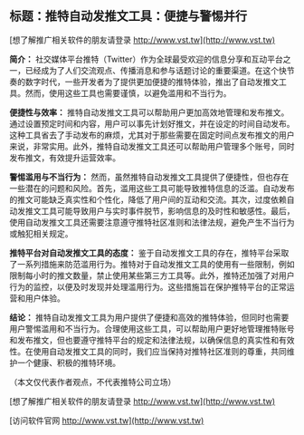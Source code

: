 ## **标题：推特自动发推文工具：便捷与警惕并行**

[想了解推广相关软件的朋友请登录 http://www.vst.tw](http://www.vst.tw)

**简介：**
社交媒体平台推特（Twitter）作为全球最受欢迎的信息分享和互动平台之一，已经成为了人们交流观点、传播消息和参与话题讨论的重要渠道。在这个快节奏的数字时代，一些开发者为了提供更加便捷的推特体验，推出了自动发推文工具。然而，使用这些工具也需要谨慎，以避免滥用和不当行为。

**便捷性与效率：**
推特自动发推文工具可以帮助用户更加高效地管理和发布推文。通过设置预定时间和内容，用户可以事先计划好推文，并在设定的时间自动发布。这种工具省去了手动发布的麻烦，尤其对于那些需要在固定时间点发布推文的用户来说，非常实用。此外，推特自动发推文工具还可以帮助用户管理多个账号，同时发布推文，有效提升运营效率。

**警惕滥用与不当行为：**
然而，虽然推特自动发推文工具提供了便捷性，但也存在一些潜在的问题和风险。首先，滥用这些工具可能导致推特信息的泛滥。自动发布的推文可能缺乏真实性和个性化，降低了用户间的互动和交流。其次，过度依赖自动发推文工具可能导致用户与实时事件脱节，影响信息的及时性和敏感性。最后，使用自动发推文工具还需要注意遵守推特社区准则和法律法规，避免产生不当行为或触犯相关规定。

**推特平台对自动发推文工具的态度：**
鉴于自动发推文工具的存在，推特平台采取了一系列措施来防范滥用行为。推特对于自动发推文工具的使用有一些限制，例如限制每小时的推文数量，禁止使用某些第三方工具等。此外，推特还加强了对用户行为的监控，以便及时发现并处理滥用行为。这些措施旨在保护推特平台的正常运营和用户体验。

**结论：**
推特自动发推文工具为用户提供了便捷和高效的推特体验，但同时也需要用户警惕滥用和不当行为。合理使用这些工具，可以帮助用户更好地管理推特账号和发布推文，但也要遵守推特平台的规定和法律法规，以确保信息的真实性和有效性。在使用自动发推文工具的同时，我们应当保持对推特社区准则的尊重，共同维护一个健康、积极的推特环境。

（本文仅代表作者观点，不代表推特公司立场）

[想了解推广相关软件的朋友请登录 http://www.vst.tw](http://www.vst.tw)


[访问软件官网 http://www.vst.tw](http://www.vst.tw)
